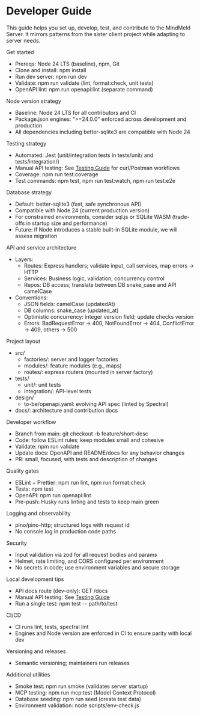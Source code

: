 # Developer Guide

This guide helps you set up, develop, test, and contribute to the MindMeld Server. It mirrors patterns from the sister client project while adapting to server needs.

Get started

- Prereqs: Node 24 LTS (baseline), npm, Git
- Clone and install: npm install
- Run dev server: npm run dev
- Validate: npm run validate (lint, format:check, unit tests)
- OpenAPI lint: npm run openapi:lint (separate command)

Node version strategy

- Baseline: Node 24 LTS for all contributors and CI
- Package.json engines: ">=24.0.0" enforced across development and production
- All dependencies including better-sqlite3 are compatible with Node 24

Testing strategy

- Automated: Jest (unit/integration tests in tests/unit/ and tests/integration/)
- Manual API testing: See [Testing Guide](testing-guide.md) for curl/Postman workflows
- Coverage: npm run test:coverage
- Test commands: npm test, npm run test:watch, npm run test:e2e

Database strategy

- Default: better-sqlite3 (fast, safe synchronous API)
- Compatible with Node 24 (current production version)
- For constrained environments, consider sql.js or SQLite WASM (trade-offs in startup size and performance)
- Future: If Node introduces a stable built-in SQLite module, we will assess migration

API and service architecture

- Layers:
  - Routes: Express handlers; validate input, call services, map errors → HTTP
  - Services: Business logic, validation, concurrency control
  - Repos: DB access; translate between DB snake_case and API camelCase
- Conventions:
  - JSON fields: camelCase (updatedAt)
  - DB columns: snake_case (updated_at)
  - Optimistic concurrency: integer version field; update checks version
  - Errors: BadRequestError → 400, NotFoundError → 404, ConflictError → 409, others → 500

Project layout

- src/
  - factories/: server and logger factories
  - modules/: feature modules (e.g., maps)
  - routes/: express routers (mounted in server factory)
- tests/
  - unit/: unit tests
  - integration/: API-level tests
- design/
  - to-be/openapi.yaml: evolving API spec (linted by Spectral)
- docs/: architecture and contribution docs

Developer workflow

- Branch from main: git checkout -b feature/short-desc
- Code: follow ESLint rules; keep modules small and cohesive
- Validate: npm run validate
- Update docs: OpenAPI and README/docs for any behavior changes
- PR: small, focused, with tests and description of changes

Quality gates

- ESLint + Prettier: npm run lint, npm run format:check
- Tests: npm test
- OpenAPI: npm run openapi:lint
- Pre-push: Husky runs linting and tests to keep main green

Logging and observability

- pino/pino-http; structured logs with request id
- No console.log in production code paths

Security

- Input validation via zod for all request bodies and params
- Helmet, rate limiting, and CORS configured per environment
- No secrets in code; use environment variables and secure storage

Local development tips

- API docs route (dev-only): GET /docs
- Manual API testing: See [Testing Guide](testing-guide.md)
- Run a single test: npm test -- path/to/test

CI/CD

- CI runs lint, tests, spectral lint
- Engines and Node version are enforced in CI to ensure parity with local dev

Versioning and releases

- Semantic versioning; maintainers run releases

Additional utilities

- Smoke test: npm run smoke (validates server startup)
- MCP testing: npm run mcp:test (Model Context Protocol)
- Database seeding: npm run seed (create test data)
- Environment validation: node scripts/env-check.js
